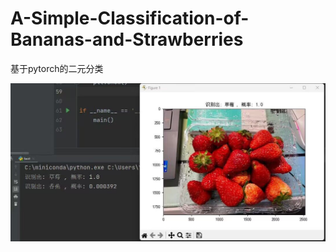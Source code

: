 # A-Simple-Classification-of-Bananas-and-Strawberries
基于pytorch的二元分类

![实验结果](https://github.com/JevenLiu/A-Simple-Classification-of-Bananas-and-Strawberries/blob/main/%E8%8D%89%E8%8E%93%E8%AF%86%E5%88%AB.jpg)
